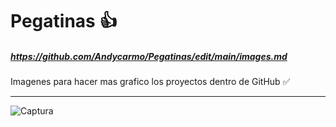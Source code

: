 # Pegatinas 👍 
##### https://github.com/Andycarmo/Pegatinas/edit/main/images.md
Imagenes para hacer mas grafico los proyectos dentro de GitHub ✅
__________________________________________________________________

![Captura](https://user-images.githubusercontent.com/83571422/141053790-1bd8fdce-882f-4617-bde6-47786a8082e5.jpg)
